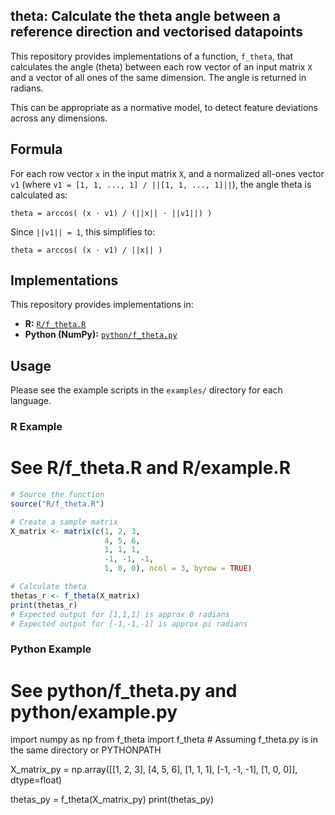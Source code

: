 ## theta: Calculate the theta angle between a reference direction and vectorised datapoints

This repository provides implementations of a function, `f_theta`, that calculates the angle (theta) between each row vector of an input matrix `X` and a vector of all ones of the same dimension. The angle is returned in radians.

This can be appropriate as a normative model, to detect feature deviations across any dimensions.

## Formula

For each row vector `x` in the input matrix `X`, and a normalized all-ones vector `v1` (where `v1 = [1, 1, ..., 1] / ||[1, 1, ..., 1]||`), the angle theta is calculated as:

`theta = arccos( (x ⋅ v1) / (||x|| ⋅ ||v1||) )`

Since `||v1|| = 1`, this simplifies to:

`theta = arccos( (x ⋅ v1) / ||x|| )`

## Implementations

This repository provides implementations in:

*   **R:** [`R/f_theta.R`](R/f_theta.R)
*   **Python (NumPy):** [`python/f_theta.py`](python/f_theta.py)

## Usage

Please see the example scripts in the `examples/` directory for each language.

### R Example
# See R/f_theta.R and R/example.R

```R
# Source the function
source("R/f_theta.R")

# Create a sample matrix
X_matrix <- matrix(c(1, 2, 3,
                     4, 5, 6,
                     1, 1, 1,
                     -1, -1, -1,
                     1, 0, 0), ncol = 3, byrow = TRUE)

# Calculate theta
thetas_r <- f_theta(X_matrix)
print(thetas_r)
# Expected output for [1,1,1] is approx 0 radians
# Expected output for [-1,-1,-1] is approx pi radians
```

### Python Example
# See python/f_theta.py and python/example.py
import numpy as np
from f_theta import f_theta # Assuming f_theta.py is in the same directory or PYTHONPATH

X_matrix_py = np.array([[1, 2, 3],
                        [4, 5, 6],
                        [1, 1, 1],
                        [-1, -1, -1],
                        [1, 0, 0]], dtype=float)

thetas_py = f_theta(X_matrix_py)
print(thetas_py)
